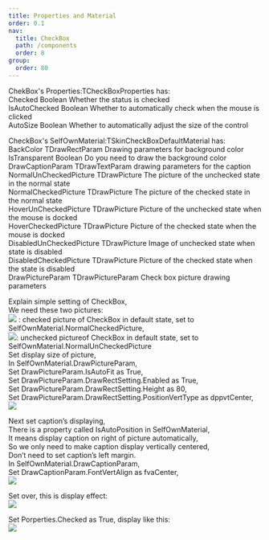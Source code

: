 ```yaml
---
title: Properties and Material
order: 0.1
nav:
  title: CheckBox
  path: /components
  order: 8
group:
  order: 80
---
```


ChekBox's Properties:TCheckBoxProperties has:  
Checked	Boolean	Whether the status is checked  
IsAutoChecked	Boolean	Whether to automatically check when the mouse is clicked  
AutoSize	Boolean	Whether to automatically adjust the size of the control  



CheckBox's SelfOwnMaterial:TSkinCheckBoxDefaultMaterial has:  
BackColor	TDrawRectParam	Drawing parameters for background color  
IsTransparent		Boolean Do you need to draw the background color    
DrawCaptionParam	TDrawTextParam	drawing parameters for the caption    
NormalUnCheckedPicture	TDrawPicture	The picture of the unchecked state in the normal state  
NormalCheckedPicture	TDrawPicture	The picture of the checked state in the normal state  
HoverUnCheckedPicture	TDrawPicture	Picture of the unchecked state when the mouse is docked  
HoverCheckedPicture	TDrawPicture	Picture of the checked state when the mouse is docked  
DisabledUnCheckedPicture	TDrawPicture	Image of unchecked state when state is disabled  
DisabledCheckedPicture	TDrawPicture	Picture of the checked state when the state is disabled  
DrawPictureParam	TDrawPictureParam	Check box picture drawing parameters  



Explain simple setting of CheckBox,  
We need these two pictures:  
![](http://www.orangeui.cn/orangeuiblog/OrangeUI/7.1.OrangeUI%E6%8E%A7%E4%BB%B6%E4%BD%BF%E7%94%A8%E8%AF%B4%E6%98%8E(%E5%A4%8D%E9%80%89%E6%A1%86%E6%8E%A7%E4%BB%B6CheckBox)(%E7%A4%BA%E4%BE%8B1%20%E5%9F%BA%E6%9C%AC%E5%8A%9F%E8%83%BD).files/image001.png) : checked picture of CheckBox in default state, set to SelfOwnMaterial.NormalCheckedPicture,  
![](http://www.orangeui.cn/orangeuiblog/OrangeUI/7.1.OrangeUI%E6%8E%A7%E4%BB%B6%E4%BD%BF%E7%94%A8%E8%AF%B4%E6%98%8E(%E5%A4%8D%E9%80%89%E6%A1%86%E6%8E%A7%E4%BB%B6CheckBox)(%E7%A4%BA%E4%BE%8B1%20%E5%9F%BA%E6%9C%AC%E5%8A%9F%E8%83%BD).files/image003.png): unchecked pictureof CheckBox in default state, set to SelfOwnMaterial.NormalUnCheckedPicture  
Set display size of picture,  
In SelfOwnMaterial.DrawPictureParam,  
Set DrawPictureParam.IsAutoFit as True,  
Set DrawPictureParam.DrawRectSetting.Enabled as True,  
Set DrawPictureParam.DrawRectSetting.Height as 80,  
Set DrawPictureParam.DrawRectSetting.PositionVertType as dppvtCenter,  
![](http://www.orangeui.cn/orangeuiblog/OrangeUI/7.1.OrangeUI%E6%8E%A7%E4%BB%B6%E4%BD%BF%E7%94%A8%E8%AF%B4%E6%98%8E(%E5%A4%8D%E9%80%89%E6%A1%86%E6%8E%A7%E4%BB%B6CheckBox)(%E7%A4%BA%E4%BE%8B1%20%E5%9F%BA%E6%9C%AC%E5%8A%9F%E8%83%BD).files/image005.png)

Next set caption’s displaying,  
There is a property called IsAutoPosition in SelfOwnMaterial,  
It means display caption on right of picture automatically,  
So we only need to make caption display vertically centered,  
Don’t need to set caption’s left margin.  
In SelfOwnMaterial.DrawCaptionParam,  
Set DrawCaptionParam.FontVertAlign as fvaCenter,  
![](http://www.orangeui.cn/orangeuiblog/OrangeUI/7.1.OrangeUI%E6%8E%A7%E4%BB%B6%E4%BD%BF%E7%94%A8%E8%AF%B4%E6%98%8E(%E5%A4%8D%E9%80%89%E6%A1%86%E6%8E%A7%E4%BB%B6CheckBox)(%E7%A4%BA%E4%BE%8B1%20%E5%9F%BA%E6%9C%AC%E5%8A%9F%E8%83%BD).files/image007.png)

Set over, this is display effect:  
![](http://www.orangeui.cn/orangeuiblog/OrangeUI/7.1.OrangeUI%E6%8E%A7%E4%BB%B6%E4%BD%BF%E7%94%A8%E8%AF%B4%E6%98%8E(%E5%A4%8D%E9%80%89%E6%A1%86%E6%8E%A7%E4%BB%B6CheckBox)(%E7%A4%BA%E4%BE%8B1%20%E5%9F%BA%E6%9C%AC%E5%8A%9F%E8%83%BD).files/image009.png)



Set Porperties.Checked as True, display like this:  
![](http://www.orangeui.cn/orangeuiblog/OrangeUI/7.1.OrangeUI%E6%8E%A7%E4%BB%B6%E4%BD%BF%E7%94%A8%E8%AF%B4%E6%98%8E(%E5%A4%8D%E9%80%89%E6%A1%86%E6%8E%A7%E4%BB%B6CheckBox)(%E7%A4%BA%E4%BE%8B1%20%E5%9F%BA%E6%9C%AC%E5%8A%9F%E8%83%BD).files/image011.png)




